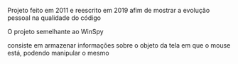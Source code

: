 Projeto feito em 2011 e reescrito em 2019 afim de mostrar a evolução pessoal na qualidade do código

O projeto semelhante ao WinSpy

consiste em armazenar informações sobre o objeto da tela em que o mouse está, podendo manipular o mesmo
